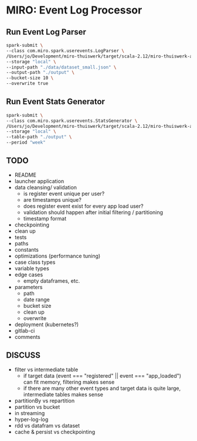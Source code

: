 # MIRO: Event Log Processor

## Run Event Log Parser
```bash
spark-submit \
--class com.miro.spark.userevents.LogParser \
/Users/jo/Development/miro-thuiswerk/target/scala-2.12/miro-thuiswerk-assembly-0.0.1-SNAPSHOT.jar \
--storage "local" \
--input-path "./data/dataset_small.json" \
--output-path "./output" \
--bucket-size 10 \
--overwrite true
```

## Run Event Stats Generator
```bash
spark-submit \
--class com.miro.spark.userevents.StatsGenerator \
/Users/jo/Development/miro-thuiswerk/target/scala-2.12/miro-thuiswerk-assembly-0.0.1-SNAPSHOT.jar \
--storage "local" \
--table-path "./output" \
--period "week"
```

## TODO
- README
- launcher application
- data cleansing/ validation
  - is register event unique per user?
  - are timestamps unique?
  - does register event exist for every app load user?
  - validation should happen after initial filtering / partitioning
  - timestamp format
- checkpointing
- clean up
- tests
- paths
- constants
- optimizations (performance tuning)
- case class types
- variable types
- edge cases
  - empty dataframes, etc.
- parameters
  - path
  - date range
  - bucket size
  - clean up
  - overwrite
- deployment (kubernetes?)
- gitlab-ci
- comments

## DISCUSS
- filter vs intermediate table
  - if target data (event === "registered" || event === "app_loaded") can fit memory, filtering makes sense
  - if there are many other event types and target data is quite large, intermediate tables makes sense
- partitionBy vs repartition
- partition vs bucket
- in streaming
- hyper-log-log
- rdd vs datafram vs dataset
- cache & persist vs checkpointing



